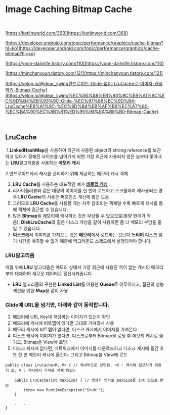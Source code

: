 # Image Caching ****Bitmap Cache****

<br>


[https://kotlinworld.com/368](https://kotlinworld.com/368)

[https://developer.android.com/topic/performance/graphics/cache-bitmap?hl=ko](https://developer.android.com/topic/performance/graphics/cache-bitmap?hl=ko)

[https://yoon-dailylife.tistory.com/110](https://yoon-dailylife.tistory.com/110)

[https://minchanyoun.tistory.com/121](https://minchanyoun.tistory.com/121)

[https://velog.io/@dear_jjwim/안드로이드-Glide-없이-LruCache로-이미지-캐싱하기-Bitmap-Cache](https://velog.io/@dear_jjwim/%EC%95%88%EB%93%9C%EB%A1%9C%EC%9D%B4%EB%93%9C-Glide-%EC%97%86%EC%9D%B4-LruCache%EB%A1%9C-%EC%9D%B4%EB%AF%B8%EC%A7%80-%EC%BA%90%EC%8B%B1%ED%95%98%EA%B8%B0-Bitmap-Cache)

<br>

## **LruCache**


 1.**LinkedHashMap**을 사용하여 최근에 사용된 object의 strong reference를 보관하고 있다가 정해진 사이즈를 넘어가게 되면 가장 최근에 사용되지 않은 놈부터 쫓아내는 **LRU**알고리즘을 사용하는 **메모리 캐시**

2.안드로이드에서 캐시를 관리하기 위해 제공하는 메모리 캐시 객체

3. **LRU Cache**를 사용하는 대표적인 예가 **[비트맵 캐싱](https://developer.android.com/topic/performance/graphics/cache-bitmap?hl=ko)**
4.  리사이클러뷰와 같은 대량의 이미지를 한 번에 로드하고 스크롤하여 재사용되는 경우 **LRU Cache**의 사용은 퍼포먼스 개선에 많은 도움
5. 그러므로 **LRU Cache**를 사용할 때는 자주 참조되는 객체일 수록 빠르게 캐시를 통해 객체에 접근할 수 있습니다
6. 많은 **Bitmap**을 메모리에 캐시하는 것은 부담될 수 있으므로(용량 한계가 작음), **DiskLruCache**와 같은 디스크 캐싱을 같이 사용하면 좀 더 메모리 부담을 줄일 수 있습니다.
7. **디스크**에서 이미지를 가져오는 것은 **메모리**에서 로드하는 것보다 **느리며** 디스크 읽기 시간을 예측할 수 없기 때문에 백그라운드 스레드에서 실행되어야 합니다.

### **LRU**알고리즘

이를 위해 **LRU** 알고리즘은 메모리 상에서 가장 최근에 사용된 적이 없는 캐시의 메모리부터 대체하며 새로운 데이터로 갱신시켜줍니다.

- **LRU** 알고리즘의 구현은 **Linked List**를 이용한 **Queue**로 이루어지고, 접근의 성능 개선을 위한 **Map**을 같이 사용

### **Glide**에 **URL**을 넘기면, 아래와 같이 동작합니다.

1. 메모리에 URL Key에 해당하는 이미지가 있는지 확인
2. 메모리에 캐시에 비트맵이 있다면 그대로 가져와서 사용
3. 메모리 캐시에 비트맵이 없다면, 디스크 캐시에서 이미지를 가져온다
4. 디스크 캐시에 이미지가 있다면, 디스크로부터 Bitmap을 로딩 후 메모리 캐시로 옮기고, Bitmap을 View에 로딩
5. 디스크 캐시에 없다면, 네트워크에서 이미지를 다운로드하고 디스크 캐시에 옮긴 후 또 한 번 메모리 캐시에 옮긴다. 그리고 Bitmap을 View에 로드

```
public class LruCache<K, V> { // 제네릭으로 선언됨, <K : 캐시에 접근하기 위한 키 값, V : 캐시에서 가져올 객체 타입>

    public LruCache(int maxSize) { // 생성자 인자로 maxSize를 int 값으로 받음
        throw new RuntimeException("Stub!");
    }

    . . .
}
```
